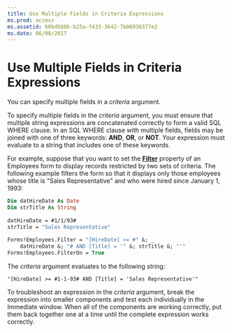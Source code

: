 ```yaml
---
title: Use Multiple Fields in Criteria Expressions
ms.prod: access
ms.assetid: b0bd588b-b25a-f433-3642-7b06936377e2
ms.date: 06/08/2017
---
```



# Use Multiple Fields in Criteria Expressions

You can specify multiple fields in a  _criteria_ argument.

To specify multiple fields in the  _criteria_ argument, you must ensure that multiple string expressions are concatenated correctly to form a valid SQL WHERE clause. In an SQL WHERE clause with multiple fields, fields may be joined with one of three keywords: **AND**, **OR**, or **NOT**. Your expression must evaluate to a string that includes one of these keywords.

For example, suppose that you want to set the  **[Filter](form-filter-property-access.md)** property of an Employees form to display records restricted by two sets of criteria. The following example filters the form so that it displays only those employees whose title is "Sales Representative" and who were hired since January 1, 1993:




```vb
Dim datHireDate As Date 
Dim strTitle As String 
 
datHireDate = #1/1/93# 
strTitle = "Sales Representative" 
 
Forms!Employees.Filter = "[HireDate] >= #" &; _ 
    datHireDate &; "# AND [Title] = '" &; strTitle &; "'" 
Forms!Employees.FilterOn = True
```

The  _criteria_ argument evaluates to the following string:



```vbsql
"[HireDate] >= #1-1-93# AND [Title] = 'Sales Representative'"
```

To troubleshoot an expression in the  _criteria_ argument, break the expression into smaller components and test each individually in the Immediate window. When all of the components are working correctly, put them back together one at a time until the complete expression works correctly.


